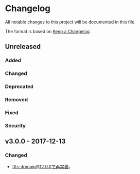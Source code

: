 # Changelog
All notable changes to this project will be documented in this file.

The format is based on [Keep a Changelog](http://keepachangelog.com/).

## Unreleased
### Added

### Changed

### Deprecated

### Removed

### Fixed

### Security


## v3.0.0 - 2017-12-13
### Changed
- ttts-domain@12.0.0で再実装。
